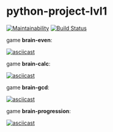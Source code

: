 # python-project-lvl1

[![Maintainability](https://api.codeclimate.com/v1/badges/06ad4c458ce75368a85f/maintainability)](https://codeclimate.com/github/alezi06/python-project-lvl1/maintainability)
[![Build Status](https://travis-ci.org/alezi06/python-project-lvl1.svg?branch=master)](https://travis-ci.org/alezi06/python-project-lvl1)

game **brain-even**:

[![asciicast](https://asciinema.org/a/zjLWUpdNIxHx5DQyKk4XVSY1e.svg)](https://asciinema.org/a/zjLWUpdNIxHx5DQyKk4XVSY1e)

game **brain-calc**:

[![asciicast](https://asciinema.org/a/mWhiXJkCIGXGa0aHy73JTXEyV.svg)](https://asciinema.org/a/mWhiXJkCIGXGa0aHy73JTXEyV)

game **brain-gcd**:

[![asciicast](https://asciinema.org/a/WNh9XwHFB7BnMeaH9FkMtweRa.svg)](https://asciinema.org/a/WNh9XwHFB7BnMeaH9FkMtweRa)

game **brain-progression**:

[![asciicast](https://asciinema.org/a/hk4Jq4wGBUVh1s9IhT2glWjOv.svg)](https://asciinema.org/a/hk4Jq4wGBUVh1s9IhT2glWjOv)
